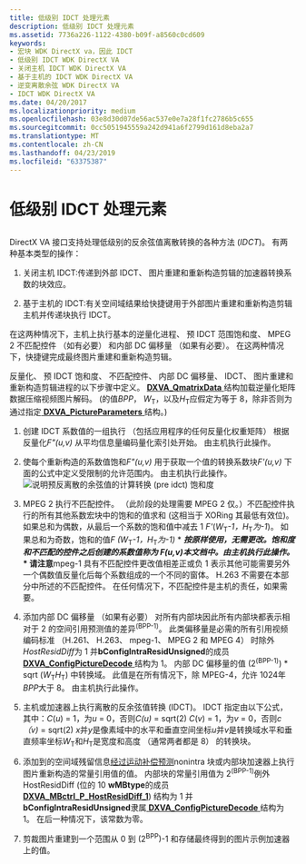 ```yaml
---
title: 低级别 IDCT 处理元素
description: 低级别 IDCT 处理元素
ms.assetid: 7736a226-1122-4380-b09f-a8560c0cd609
keywords:
- 宏块 WDK DirectX va，因此 IDCT
- 低级别 IDCT WDK DirectX VA
- 关闭主机 IDCT WDK DirectX VA
- 基于主机的 IDCT WDK DirectX VA
- 逆变离散余弦 WDK DirectX VA
- IDCT WDK DirectX VA
ms.date: 04/20/2017
ms.localizationpriority: medium
ms.openlocfilehash: 03e8d30d07de56ac537e0e7a28f1fc2786b5c655
ms.sourcegitcommit: 0cc5051945559a242d941a6f2799d161d8eba2a7
ms.translationtype: MT
ms.contentlocale: zh-CN
ms.lasthandoff: 04/23/2019
ms.locfileid: "63375387"
---
```

# <a name="low-level-idct-processing-elements"></a>低级别 IDCT 处理元素


## <span id="ddk_low_level_idct_processing_elements_gg"></span><span id="DDK_LOW_LEVEL_IDCT_PROCESSING_ELEMENTS_GG"></span>


DirectX VA 接口支持处理低级别的反余弦值离散转换的各种方法 (*IDCT*)。 有两种基本类型的操作：

1.  关闭主机 IDCT:传递到外部 IDCT、 图片重建和重新构造剪辑的加速器转换系数的块效应。

2.  基于主机的 IDCT:有关空间域结果给快捷键用于外部图片重建和重新构造剪辑主机并传递块执行 IDCT。

在这两种情况下，主机上执行基本的逆量化进程、 预 IDCT 范围饱和度、 MPEG 2 不匹配控件 （如有必要） 和内部 DC 偏移量 （如果有必要）。 在这两种情况下，快捷键完成最终图片重建和重新构造剪辑。

反量化、 预 IDCT 饱和度、 不匹配控件、 内部 DC 偏移量、 IDCT、 图片重建和重新构造剪辑进程的以下步骤中定义。 [ **DXVA\_QmatrixData** ](https://msdn.microsoft.com/library/windows/hardware/ff564034)结构加载逆量化矩阵数据压缩视频图片解码。 (的值*BPP*， *W*<sub>T</sub>，以及*H*<sub>T</sub>应假定为等于 8，除非否则为通过指定[ **DXVA\_PictureParameters** ](https://msdn.microsoft.com/library/windows/hardware/ff564012)结构。)

1. 创建 IDCT 系数值的一组执行 （包括应用程序的任何反量化权重矩阵） 根据反量化*F"(u,v)* 从平均信息量编码量化索引处开始。 由主机执行此操作。

2. 使每个重新构造的系数值饱和*F"(u,v)* 用于获取一个值的转换系数块*F'(u,v)* 下面的公式中定义受限制的允许范围内。 由主机执行此操作。![说明预反离散的余弦值的计算转换 (pre idct) 饱和度](images/formula1.png)

3. MPEG 2 执行不匹配控件。 （此阶段的处理需要 MPEG 2 仅。）不匹配控件执行的所有其他系数宏块中的饱和的值求和 (这相当于 XORing 其最低有效位)。 如果总和为偶数，从最后一个系数的饱和值中减去 1 *F'*(*W*<sub>T</sub>*-1，H*<sub>T</sub>*为-1*)。 如果总和为奇数，饱和的值*F (W*<sub>T</sub>*-1，H*<sub>T</sub><em>为-1)</em> * <strong><em>按原样使用，无需更改。饱和度和不匹配的控件之后创建的系数值称为 *F(u,v)</em>本文档中。由主机执行此操作。* * 请注意</strong>mpeg-1 具有不匹配控件更改值相差正或负 1 表示其他可能需要另外一个偶数值反量化后每个系数组成的一个不同的窗体。 H.263 不需要在本部分中所述的不匹配控件。 在任何情况下，不匹配控件是主机的责任，如果需要。

     

4. 添加内部 DC 偏移量 （如果有必要） 对所有内部块因此所有内部块都表示相对于 2 的空间引用预测值的差异<sup>(BPP-1)</sup>。 此类偏移量是必需的所有引用视频编码标准 （H.261、 H.263、 mpeg-1、 MPEG 2 和 MPEG 4） 时除外*HostResidDiff*为 1 并**bConfigIntraResidUnsigned**的成员[ **DXVA\_ConfigPictureDecode** ](https://msdn.microsoft.com/library/windows/hardware/ff563133)结构为 1。 内部 DC 偏移量的值 (2<sup>(BPP-1)</sup>) \* sqrt (*W*<sub>T</sub>*H*<sub>T</sub>) 中转换域。 此值是在所有情况下，除 MPEG-4，允许 1024年*BPP*大于 8。 由主机执行此操作。

5. 主机或加速器上执行离散的反余弦值转换 (IDCT)。 IDCT 指定由以下公式，其中：*C*(*u*) = 1，为*u* = 0，否则*C(u)* = sqrt(2) *C*(*v*) = 1，为*v* = 0，否则*c （v)* = sqrt(2) *x*并*y*是像素域中的水平和垂直空间坐标*u*并*v*是转换域水平和垂直频率坐标*W*<sub>T</sub>和*H*<sub>T</sub>是宽度和高度 （通常两者都是 8） 的转换块。
6. 添加到的空间域残留信息[经过运动补偿预测](motion-compensated-prediction.md)nonintra 块或内部块加速器上执行图片重新构造的常量引用值的值。 内部块的常量引用值为 2<sup>(BPP-1)</sup>例外 HostResidDiff (位的 10 **wMBtype**的成员[ **DXVA\_MBctrl\_P\_HostResidDiff\_1**](https://msdn.microsoft.com/library/windows/hardware/ff563993)) 结构为 1 并**bConfigIntraResidUnsigned**隶属[ **DXVA\_ConfigPictureDecode** ](https://msdn.microsoft.com/library/windows/hardware/ff563133)结构为 1。 在后一种情况下，该常数为零。

7. 剪裁图片重建到一个范围从 0 到 (2<sup>BPP</sup>)-1 和存储最终得到的图片示例加速器上的值。

 

 






